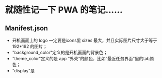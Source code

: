 # 就随性记一下 PWA 的笔记……

## Manifest.json
- 开机画面上的 logo 一定要是icons里 sizes 最大，并且实际图片尺寸大于等于 192*192 的图片；
- "background_color"定义的是开机画面的背景色；
- "theme_color"定义的是 app “外壳”的颜色，比如“最近任务界面”里的tab颜色；
- "display"是
